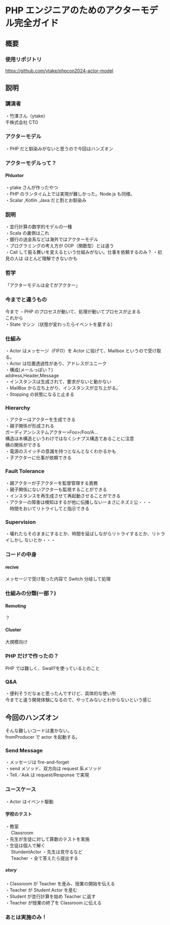 # PHP エンジニアのためのアクターモデル完全ガイド

## 概要

### 使用リポジトリ

https://github.com/ytake/phpcon2024-actor-model

## 説明

### 講演者

・竹澤さん（ytake）　  
千株式会社 CTO

### アクターモデル

・PHP だと馴染みがないと思うので今回はハンズオン

### アクターモデルって？

#### Phluxtor

・ytake さんが作ったやつ  
・PHP のランタイム上では実現が難しかった。Node.js も同様。  
・Scalar ,Kotlin ,Java だと割とお馴染み

### 説明

・並行計算の数学的モデルの一種  
・Scala の裏側はこれ  
・銀行の送金系などは海外ではアクターモデル  
・プログラミングの考え方が OOP（関数型）とは違う  
・Call して振る舞いを変えるという仕組みがない。仕事を依頼するのみ？ ・初見の人は
ほとんど理解できないかも

### 哲学

「アクターモデルは全てがアクター」

### 今までと違うもの

今まで ・PHP のプロセスが動いて、処理が動いてプロセスが止まる  
これから  
・State マシン（状態が変わったらイベントを墓する）

### 仕組み

・Actor はメッセージ（FIFO）を Actor に投げて、Mailbox というので受け取る。  
・Actor は位置透過性があり、アドレスがユニーク  
・構成(メールっぽい？)  
address,Header,Message  
・インスタンスは生成されて、要求がないと動かない  
・MailBox から立ち上がり、インスタンスが立ち上がる。  
・Stopping の状態になると止まる

### Hierarchy

・アクターはアクターを生成できる  
・親子関係が形成される  
 ガーディアンシステムアクター>Foo>/Foo/A...  
 構造は木構造というわけではなくシナプス構造であることに注意  
 横の関係ができる  
・電源のスイッチの意識を持つとなんとなくわかるかも  
・子アクターに仕事が依頼できる

### Fault Tolerance

・親アクターが子アクターを監督管理する責務  
・親子関係にないアクターも監視することができる  
・インスタンスを再生成させて再起動させることができる  
・アクターの障害は検知はするが他に伝播しないーまさにネズミ公・・・  
　時間をおいてリトライしてと指示できる

### Supervision

・壊れたらそのままにするとか、時間を延ばしながらリトライするとか、リトライしかし
ないとか・・・

### コードの中身

#### recive

メッセージで受け取った内容で Switch 分岐して処理

### 仕組みの分類(一部？)

#### Remoting

？

#### Cluster

大規模向け

### PHP だけで作ったの？

PHP では難しく、Swall?を使っているとのこと

### Q&A

・便利そうだなぁと思ったんですけど、具体的な使い所  
今までと違う開発体験になるので、やってみないとわからないという感じ

## 今回のハンズオン

そんな難しいコードは書かない。  
fromProducer で actor を起動する。

### Send Message

・メッセージは fire-and-forget  
・send メソッド、双方向は request 系メソッド  
・Tell／Ask は request/Response で実現

### ユースケース

・Actor はイベント駆動

#### 学校のテスト

・教室  
　 Classroom  
・先生が生徒に対して算数のテストを実施  
・生徒は個人で解く  
　 StundentActor ・先生は見守るなど  
　 Teacher ・全て答えたら提出する

##### story

・Classroom が Teacher を産み、授業の開始を伝える  
・Teacher が Student Actor を産む  
・Student が並行計算を始め Teacher に返す  
・Teacher が授業の終了を Classroom に伝える

### あとは実施のみ！
